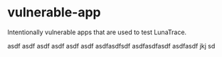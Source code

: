 # vulnerable-app
Intentionally vulnerable apps that are used to test LunaTrace.




asdf
asdf
asdf
asdf
asdf
asdf
asdfasdfsdf
asdfasdfasdf
asdfasdf
jkj
sd

